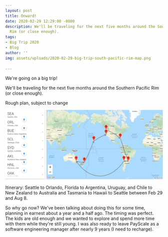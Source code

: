 ```yaml
---
layout: post
title: Onward!
date: 2020-02-29 12:29:00 -0800
description: We'll be traveling for the next five months around the Southern Pacific
  Rim (or close enough).
tags:
- Big Trip 2020
- Blog
author: ''
img: assets/uploads/2020-02-29-big-trip-south-pacific-rim-map.png

---
```

We're going on a big trip!  
  
We'll be traveling for the next five months around the Southern Pacific Rim (or close enough).  
  
Rough plan, subject to change

![A map showing path around the Southern Pacific Rim](assets/uploads/2020-02-29-big-trip-south-pacific-rim-map.png)

Itinerary: Seattle to Orlando, Florida to Argentina, Uruguay, and Chile to New Zealand to Australia and Tasmania to Hawaii to Seattle between Feb 29 and Aug 8.  
  
So why go now? We've been talking about doing this for some time, planning in earnest about a year and a half ago. The timing was perfect. The kids are old enough and we wanted to explore and spend more time with them while they're still young. I was also ready to leave PayScale as a software engineering manager after nearly 9 years (I need to recharge).